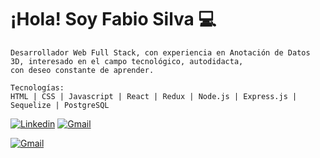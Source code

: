 # ¡Hola! Soy Fabio Silva 💻
    Desarrollador Web Full Stack, con experiencia en Anotación de Datos 3D, interesado en el campo tecnológico, autodidacta, 
    con deseo constante de aprender.
    
    Tecnologías:
    HTML | CSS | Javascript | React | Redux | Node.js | Express.js | Sequelize | PostgreSQL


[![Linkedin](https://img.shields.io/badge/LinkedIn-0077B5?style=for-the-badge&logo=linkedin&logoColor=white)](https://www.linkedin.com/in/fabio-silva-developer/")
[![Gmail](https://img.shields.io/badge/LinkedIn-0077B5?style=for-the-badge&logo=gmail&logoColor=red)](https://www.linkedin.com/in/fabio-silva-developer/")

<a href="mailto:elcorreoquequieres@correo.com">![Gmail](https://img.shields.io/badge/Gmail-0077B5?style=for-the-badge&logo=gmail&logoColor=red)</a>


<!--
**fabios21/fabios21** is a ✨ _special_ ✨ repository because its `README.md` (this file) appears on your GitHub profile.

Here are some ideas to get you started:

- 🔭 I’m currently working on ...
- 🌱 I’m currently learning ...
- 👯 I’m looking to collaborate on ...
- 🤔 I’m looking for help with ...
- 💬 Ask me about ...
- 📫 How to reach me: ...
- 😄 Pronouns: ...
- ⚡ Fun fact: ...
-->
